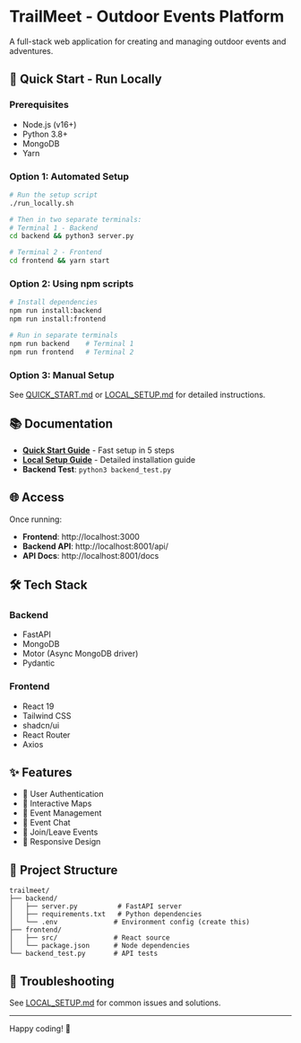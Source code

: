 # TrailMeet - Outdoor Events Platform

A full-stack web application for creating and managing outdoor events and adventures.

## 🚀 Quick Start - Run Locally

### Prerequisites
- Node.js (v16+)
- Python 3.8+
- MongoDB
- Yarn

### Option 1: Automated Setup
```bash
# Run the setup script
./run_locally.sh

# Then in two separate terminals:
# Terminal 1 - Backend
cd backend && python3 server.py

# Terminal 2 - Frontend
cd frontend && yarn start
```

### Option 2: Using npm scripts
```bash
# Install dependencies
npm run install:backend
npm run install:frontend

# Run in separate terminals
npm run backend    # Terminal 1
npm run frontend   # Terminal 2
```

### Option 3: Manual Setup
See [QUICK_START.md](./QUICK_START.md) or [LOCAL_SETUP.md](./LOCAL_SETUP.md) for detailed instructions.

## 📚 Documentation

- **[Quick Start Guide](./QUICK_START.md)** - Fast setup in 5 steps
- **[Local Setup Guide](./LOCAL_SETUP.md)** - Detailed installation guide
- **Backend Test**: `python3 backend_test.py`

## 🌐 Access

Once running:
- **Frontend**: http://localhost:3000
- **Backend API**: http://localhost:8001/api/
- **API Docs**: http://localhost:8001/docs

## 🛠️ Tech Stack

### Backend
- FastAPI
- MongoDB
- Motor (Async MongoDB driver)
- Pydantic

### Frontend
- React 19
- Tailwind CSS
- shadcn/ui
- React Router
- Axios

## ✨ Features

- 🔐 User Authentication
- 📍 Interactive Maps
- 📅 Event Management
- 💬 Event Chat
- 👥 Join/Leave Events
- 📱 Responsive Design

## 📁 Project Structure

```
trailmeet/
├── backend/
│   ├── server.py          # FastAPI server
│   ├── requirements.txt   # Python dependencies
│   └── .env              # Environment config (create this)
├── frontend/
│   ├── src/              # React source
│   └── package.json      # Node dependencies
└── backend_test.py       # API tests
```

## 🐛 Troubleshooting

See [LOCAL_SETUP.md](./LOCAL_SETUP.md) for common issues and solutions.

---

Happy coding! 🚀

